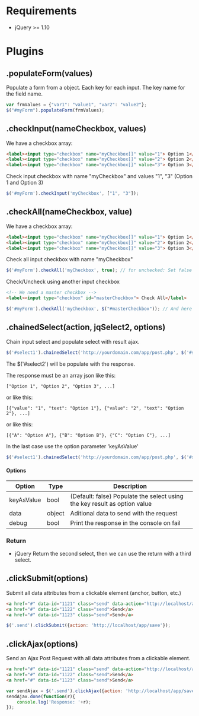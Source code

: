 # Requirements

* jQuery >= 1.10 

# Plugins
## .populateForm(values)

Populate a form from a object. Each key for each input. The key name for the field name.

```javascript
var frmValues = {"var1": "value1", "var2": "value2"};
$("#myForm").populateForm(frmValues);
```
## .checkInput(nameCheckbox, values)
We have a checkbox array:
```html
<label><input type="checkbox" name="myCheckbox[]" value="1"> Option 1</label>
<label><input type="checkbox" name="myCheckbox[]" value="2"> Option 2</label>
<label><input type="checkbox" name="myCheckbox[]" value="3"> Option 3</label>
```

Check input checkbox with name "myCheckbox" and values "1", "3" (Option 1 and Option 3)
```javascript
$('#myForm').checkInput('myCheckbox', ["1", "3"]);
```
## .checkAll(nameCheckbox, value)

We have a checkbox array:
```html
<label><input type="checkbox" name="myCheckbox[]" value="1"> Option 1</label>
<label><input type="checkbox" name="myCheckbox[]" value="2"> Option 2</label>
<label><input type="checkbox" name="myCheckbox[]" value="3"> Option 3</label>
```

Check all input checkbox with name "myCheckbox"
```javascript
$('#myForm').checkAll('myCheckbox', true); // for unchecked: Set false the last parameter
```
Check/Uncheck using another input checkbox
```html
<!-- We need a master checkbox -->
<label><input type="checkbox" id="masterCheckbox"> Check All</label>
```
```javascript
$('#myForm').checkAll('myCheckbox', $("#masterCheckbox")); // And here connect the master checkbox
```
## .chainedSelect(action, jqSelect2, options)
Chain input select and populate select with result ajax.
```javascript
$('#select1').chainedSelect('http://yourdomain.com/app/post.php', $('#select2'));
```
The $('#select2') will be populate with the response.

The response must be an array json like this:
```
["Option 1", "Option 2", "Option 3", ...]
```
or like this:
```
[{"value": "1", "text": "Option 1"}, {"value": "2", "text": "Option 2"}, ...]
```
or like this:
```
[{"A": "Option A"}, {"B": "Option B"}, {"C": "Option C"}, ...]
```
In the last case use the option parameter 'keyAsValue'
```javascript
$('#select1').chainedSelect('http://yourdomain.com/app/post.php', $('#select2'), {keyAsValue: true});
```
#### Options

|Option|Type|Description|
|---|---|---|
|keyAsValue|bool| (Default: false) Populate the select using the key result as option value|
|data|object|Aditional data to send with the request|
|debug|bool|Print the response in the console on fail|

### Return
* jQuery Return the second select, then we can use the return with a third select.

## .clickSubmit(options)

Submit all data attributes from a clickable element (anchor, button, etc.)

```html
<a href="#" data-id="1121" class="send" data-action="http://localhost/another_app/save">Send</a>
<a href="#" data-id="1122" class="send">Send</a>
<a href="#" data-id="1123" class="send">Send</a>
```
```javascript
$('.send').clickSubmit({action: 'http://localhost/app/save'});
```

## .clickAjax(options)
Send an Ajax Post Request with all data attributes from a clickable element.
```html
<a href="#" data-id="1121" class="send" data-action="http://localhost/another_app/save">Send</a>
<a href="#" data-id="1122" class="send">Send</a>
<a href="#" data-id="1123" class="send">Send</a>
```

```javascript
var sendAjax = $('.send').clickAjax({action: 'http://localhost/app/save'});
sendAjax.done(function(r){
    console.log('Response: '+r);
});
```

